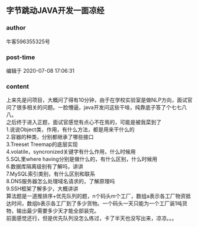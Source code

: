 ## 字节跳动JAVA开发一面凉经
### author 
牛客596355325号
### post-time 

编辑于  2020-07-08 17:06:31
### content 
<div class="post-topic-des nc-post-content">
 <div>
  上来先是问项目，大概问了得有10分钟，由于在学校实验室是做NLP方向，面试官问了很多相关的问题。一脸懵逼，java开发问这些干啥，纯靠底子答了个七七八八。
 </div>
 <div>
  之后终于进入正题，面试官感觉有点心不在焉的，可能是被我菜到了
 </div>
 <div>
  1.说说Object类，作用，有什么方法，都是用来干什么的
 </div>
 <div>
  2.容器的种类，分别都继承了哪些接口
 </div>
 <div>
  3.Treeset Treemap的底层实现
 </div>
 <div>
  4.volatile，syncronized关键字有什么作用，什么时候用
 </div>
 <div>
  5.SQL里where having分别是做什么的，有什么区别，什么时候用
 </div>
 <div>
  6.数据库隔离级别有了解吗，讲讲
 </div>
 <div>
  7.MySQL索引类别，有什么区别和联系
 </div>
 <div>
  8.DNS服务器怎么处理域名请求的，了解原理吗
 </div>
 <div>
  9.SSH框架了解多少，大概讲讲
 </div>
 <div>
  算法题是一道推排序+优先队列的题，n个码头m个工厂，数组a表示各工厂物资抵达时间，数组b表示各工厂到了多少货物。一个码头一天只能为一个工厂装1吨货物，输出最少需要多少天才能全部装完。
 </div>
 <div>
  前面感觉还行，但是优先队列没怎么练过，卡了半天也没写出来，凉凉。。。
 </div>
</div>
